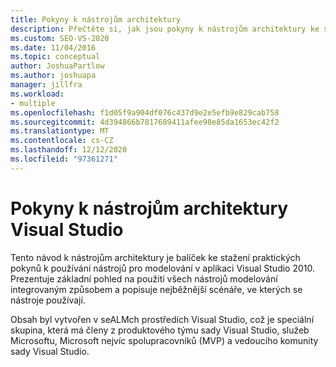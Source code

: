 ```yaml
---
title: Pokyny k nástrojům architektury
description: Přečtěte si, jak jsou pokyny k nástrojům architektury ke stažení praktického návodu k použití nástrojů pro modelování v aplikaci Visual Studio 2010.
ms.custom: SEO-VS-2020
ms.date: 11/04/2016
ms.topic: conceptual
author: JoshuaPartlow
ms.author: joshuapa
manager: jillfra
ms.workload:
- multiple
ms.openlocfilehash: f1d05f9a904df076c437d9e2e5efb9e829cab758
ms.sourcegitcommit: 4d394866b7817689411afee98e85da1653ec42f2
ms.translationtype: MT
ms.contentlocale: cs-CZ
ms.lasthandoff: 12/12/2020
ms.locfileid: "97361271"
---
```

# <a name="visual-studio-architecture-tooling-guidance"></a>Pokyny k nástrojům architektury Visual Studio

Tento návod k nástrojům architektury je balíček ke stažení praktických pokynů k používání nástrojů pro modelování v aplikaci Visual Studio 2010. Prezentuje základní pohled na použití všech nástrojů modelování integrovaným způsobem a popisuje nejběžnější scénáře, ve kterých se nástroje používají.

Obsah byl vytvořen v seALMch prostředích Visual Studio, což je speciální skupina, která má členy z produktového týmu sady Visual Studio, služeb Microsoftu, Microsoft nejvíc spolupracovníků (MVP) a vedoucího komunity sady Visual Studio.

